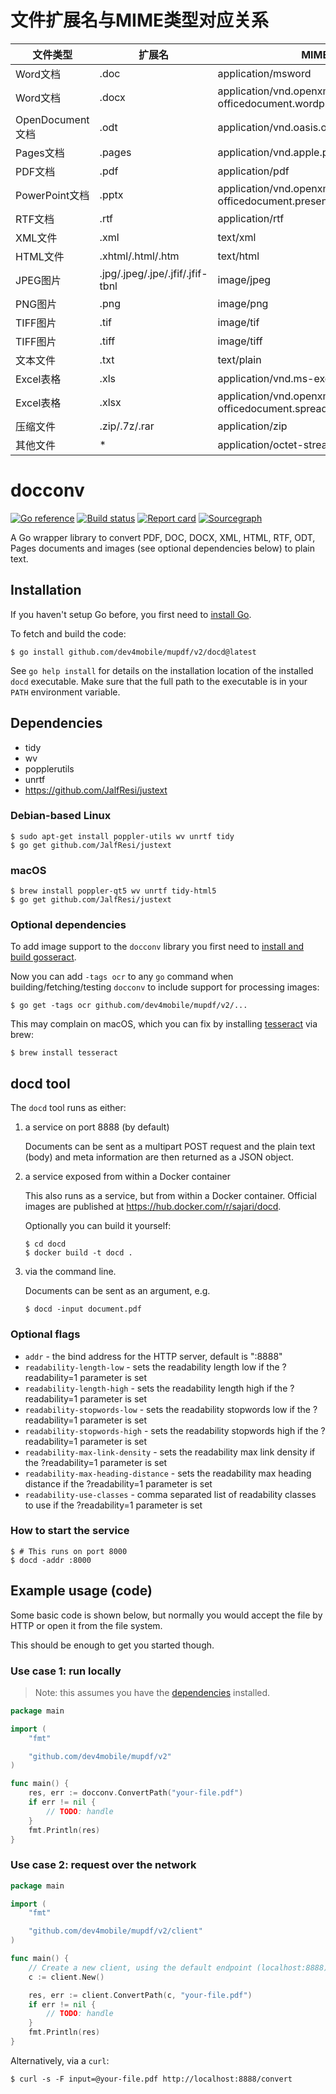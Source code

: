 
# 文件扩展名与MIME类型对应关系

| 文件类型 | 扩展名 | MIME类型 |
|---------|--------|-----------|
| Word文档 | .doc | application/msword |
| Word文档 | .docx | application/vnd.openxmlformats-officedocument.wordprocessingml.document |
| OpenDocument文档 | .odt | application/vnd.oasis.opendocument.text |
| Pages文档 | .pages | application/vnd.apple.pages |
| PDF文档 | .pdf | application/pdf |
| PowerPoint文档 | .pptx | application/vnd.openxmlformats-officedocument.presentationml.presentation |
| RTF文档 | .rtf | application/rtf |
| XML文件 | .xml | text/xml |
| HTML文件 | .xhtml/.html/.htm | text/html |
| JPEG图片 | .jpg/.jpeg/.jpe/.jfif/.jfif-tbnl | image/jpeg |
| PNG图片 | .png | image/png |
| TIFF图片 | .tif | image/tif |
| TIFF图片 | .tiff | image/tiff |
| 文本文件 | .txt | text/plain |
| Excel表格 | .xls | application/vnd.ms-excel |
| Excel表格 | .xlsx | application/vnd.openxmlformats-officedocument.spreadsheetml.sheet |
| 压缩文件 | .zip/.7z/.rar | application/zip |
| 其他文件 | * | application/octet-stream |


# docconv

[![Go reference](https://pkg.go.dev/badge/github.com/dev4mobile/mupdf/v2.svg)](https://pkg.go.dev/github.com/dev4mobile/mupdf/v2)
[![Build status](https://github.com/sajari/docconv/workflows/Go/badge.svg?branch=master)](https://github.com/sajari/docconv/actions)
[![Report card](https://goreportcard.com/badge/github.com/dev4mobile/mupdf/v2)](https://goreportcard.com/report/github.com/dev4mobile/mupdf/v2)
[![Sourcegraph](https://sourcegraph.com/github.com/sajari/docconv/v2/-/badge.svg)](https://sourcegraph.com/github.com/sajari/docconv/v2)

A Go wrapper library to convert PDF, DOC, DOCX, XML, HTML, RTF, ODT, Pages documents and images (see optional dependencies below) to plain text.

## Installation

If you haven't setup Go before, you first need to [install Go](https://golang.org/doc/install).

To fetch and build the code:

```console
$ go install github.com/dev4mobile/mupdf/v2/docd@latest
```

See `go help install` for details on the installation location of the installed `docd` executable. Make sure that the full path to the executable is in your `PATH` environment variable.

## Dependencies

- tidy
- wv
- popplerutils
- unrtf
- https://github.com/JalfResi/justext

### Debian-based Linux

```console
$ sudo apt-get install poppler-utils wv unrtf tidy
$ go get github.com/JalfResi/justext
```

### macOS

```console
$ brew install poppler-qt5 wv unrtf tidy-html5
$ go get github.com/JalfResi/justext
```

### Optional dependencies

To add image support to the `docconv` library you first need to [install and build gosseract](https://github.com/otiai10/gosseract/tree/v2.2.4).

Now you can add `-tags ocr` to any `go` command when building/fetching/testing `docconv` to include support for processing images:

```console
$ go get -tags ocr github.com/dev4mobile/mupdf/v2/...
```

This may complain on macOS, which you can fix by installing [tesseract](https://tesseract-ocr.github.io) via brew:

```console
$ brew install tesseract
```

## docd tool

The `docd` tool runs as either:

1.  a service on port 8888 (by default)

    Documents can be sent as a multipart POST request and the plain text (body) and meta information are then returned as a JSON object.

2.  a service exposed from within a Docker container

    This also runs as a service, but from within a Docker container.
    Official images are published at https://hub.docker.com/r/sajari/docd.

    Optionally you can build it yourself:

    ```console
    $ cd docd
    $ docker build -t docd .
    ```

3.  via the command line.

    Documents can be sent as an argument, e.g.

    ```console
    $ docd -input document.pdf
    ```

### Optional flags

- `addr` - the bind address for the HTTP server, default is ":8888"
- `readability-length-low` - sets the readability length low if the ?readability=1 parameter is set
- `readability-length-high` - sets the readability length high if the ?readability=1 parameter is set
- `readability-stopwords-low` - sets the readability stopwords low if the ?readability=1 parameter is set
- `readability-stopwords-high` - sets the readability stopwords high if the ?readability=1 parameter is set
- `readability-max-link-density` - sets the readability max link density if the ?readability=1 parameter is set
- `readability-max-heading-distance` - sets the readability max heading distance if the ?readability=1 parameter is set
- `readability-use-classes` - comma separated list of readability classes to use if the ?readability=1 parameter is set

### How to start the service

```console
$ # This runs on port 8000
$ docd -addr :8000
```

## Example usage (code)

Some basic code is shown below, but normally you would accept the file by HTTP or open it from the file system.

This should be enough to get you started though.

### Use case 1: run locally

> Note: this assumes you have the [dependencies](#dependencies) installed.

```go
package main

import (
	"fmt"

	"github.com/dev4mobile/mupdf/v2"
)

func main() {
	res, err := docconv.ConvertPath("your-file.pdf")
	if err != nil {
		// TODO: handle
	}
	fmt.Println(res)
}
```

### Use case 2: request over the network

```go
package main

import (
	"fmt"

	"github.com/dev4mobile/mupdf/v2/client"
)

func main() {
	// Create a new client, using the default endpoint (localhost:8888)
	c := client.New()

	res, err := client.ConvertPath(c, "your-file.pdf")
	if err != nil {
		// TODO: handle
	}
	fmt.Println(res)
}
```

Alternatively, via a `curl`:

```console
$ curl -s -F input=@your-file.pdf http://localhost:8888/convert
```

